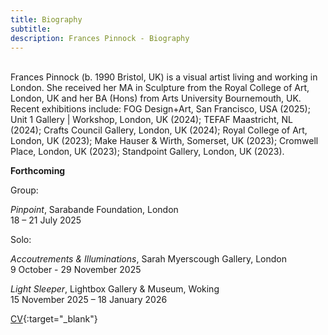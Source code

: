 ```yaml
---
title: Biography
subtitle: 
description: Frances Pinnock - Biography
---  
```

<br/>  
Frances Pinnock (b. 1990 Bristol, UK) is a visual artist living and working in London. She received her MA in Sculpture from the Royal College of Art, London, UK and her BA (Hons) from Arts University Bournemouth, UK. Recent exhibitions include: FOG Design+Art, San Francisco, USA (2025); Unit 1 Gallery | Workshop, London, UK (2024); TEFAF Maastricht, NL (2024); Crafts Council Gallery, London, UK (2024); Royal College of Art, London, UK (2023); Make Hauser & Wirth, Somerset, UK (2023); Cromwell Place, London, UK (2023); Standpoint Gallery, London, UK (2023).  
<br/>  

**Forthcoming**  

Group:  

_Pinpoint_, Sarabande Foundation, London  
18 – 21 July 2025  

Solo:  

_Accoutrements & Illuminations_, Sarah Myerscough Gallery, London  
9 October - 29 November 2025  

_Light Sleeper_, Lightbox Gallery & Museum, Woking  
15 November 2025 – 18 January 2026


  


[CV](cv.pdf){:target="_blank"}  
<br/>






   
 




 









  










 



  










 











